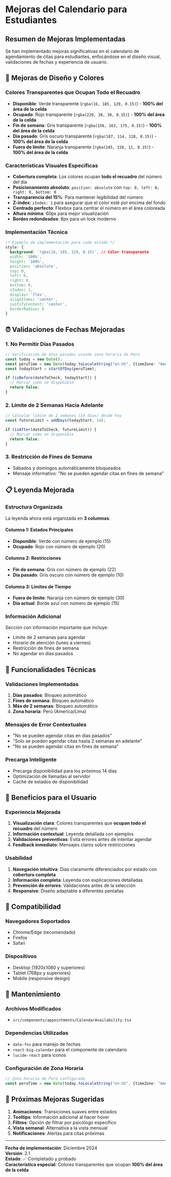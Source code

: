 # Mejoras del Calendario para Estudiantes

## Resumen de Mejoras Implementadas

Se han implementado mejoras significativas en el calendario de agendamiento de citas para estudiantes, enfocándose en el diseño visual, validaciones de fechas y experiencia de usuario.

## 🎨 Mejoras de Diseño y Colores

### Colores Transparentes que Ocupan Todo el Recuadro
- **Disponible**: Verde transparente (`rgba(16, 185, 129, 0.15)`) - **100% del área de la celda**
- **Ocupado**: Rojo transparente (`rgba(220, 38, 38, 0.15)`) - **100% del área de la celda**
- **Fin de semana**: Gris transparente (`rgba(156, 163, 175, 0.15)`) - **100% del área de la celda**
- **Día pasado**: Gris oscuro transparente (`rgba(107, 114, 128, 0.15)`) - **100% del área de la celda**
- **Fuera de límite**: Naranja transparente (`rgba(245, 158, 11, 0.15)`) - **100% del área de la celda**

### Características Visuales Específicas
- **Cobertura completa**: Los colores ocupan **todo el recuadro** del número del día
- **Posicionamiento absoluto**: `position: absolute` con `top: 0, left: 0, right: 0, bottom: 0`
- **Transparencia del 15%**: Para mantener legibilidad del número
- **Z-index**: `zIndex: 1` para asegurar que el color esté por encima del fondo
- **Centrado perfecto**: Flexbox para centrar el número en el área coloreada
- **Altura mínima**: 60px para mejor visualización
- **Bordes redondeados**: 8px para un look moderno

### Implementación Técnica
```css
/* Ejemplo de implementación para cada estado */
style: {
  background: 'rgba(16, 185, 129, 0.15)', // Color transparente
  width: '100%',
  height: '100%',
  position: 'absolute',
  top: 0,
  left: 0,
  right: 0,
  bottom: 0,
  zIndex: 1,
  display: 'flex',
  alignItems: 'center',
  justifyContent: 'center',
  borderRadius: 8
}
```

## ⏰ Validaciones de Fechas Mejoradas

### 1. No Permitir Días Pasados
```typescript
// Verificación de días pasados usando zona horaria de Perú
const today = new Date();
const peruTime = new Date(today.toLocaleString("en-US", {timeZone: "America/Lima"}));
const todayStart = startOfDay(peruTime);

if (isBefore(dateToCheck, todayStart)) {
  // Marcar como no disponible
  return false;
}
```

### 2. Límite de 2 Semanas Hacia Adelante
```typescript
// Calcular límite de 2 semanas (14 días) desde hoy
const futureLimit = addDays(todayStart, 14);

if (isAfter(dateToCheck, futureLimit)) {
  // Marcar como no disponible
  return false;
}
```

### 3. Restricción de Fines de Semana
- Sábados y domingos automáticamente bloqueados
- Mensaje informativo: "No se pueden agendar citas en fines de semana"

## 📋 Leyenda Mejorada

### Estructura Organizada
La leyenda ahora está organizada en **3 columnas**:

#### Columna 1: Estados Principales
- **Disponible**: Verde con número de ejemplo (15)
- **Ocupado**: Rojo con número de ejemplo (20)

#### Columna 2: Restricciones
- **Fin de semana**: Gris con número de ejemplo (22)
- **Día pasado**: Gris oscuro con número de ejemplo (10)

#### Columna 3: Límites de Tiempo
- **Fuera de límite**: Naranja con número de ejemplo (30)
- **Día actual**: Borde azul con número de ejemplo (15)

### Información Adicional
Sección con información importante que incluye:
- Límite de 2 semanas para agendar
- Horario de atención (lunes a viernes)
- Restricción de fines de semana
- No agendar en días pasados

## 🔧 Funcionalidades Técnicas

### Validaciones Implementadas
1. **Días pasados**: Bloqueo automático
2. **Fines de semana**: Bloqueo automático
3. **Más de 2 semanas**: Bloqueo automático
4. **Zona horaria**: Perú (America/Lima)

### Mensajes de Error Contextuales
- "No se pueden agendar citas en días pasados"
- "Solo se pueden agendar citas hasta 2 semanas en adelante"
- "No se pueden agendar citas en fines de semana"

### Precarga Inteligente
- Precarga disponibilidad para los próximos 14 días
- Optimización de llamadas al servidor
- Caché de estados de disponibilidad

## 🎯 Beneficios para el Usuario

### Experiencia Mejorada
1. **Visualización clara**: Colores transparentes que **ocupan todo el recuadro** del número
2. **Información contextual**: Leyenda detallada con ejemplos
3. **Validaciones preventivas**: Evita errores antes de intentar agendar
4. **Feedback inmediato**: Mensajes claros sobre restricciones

### Usabilidad
1. **Navegación intuitiva**: Días claramente diferenciados por estado con **cobertura completa**
2. **Información completa**: Leyenda con explicaciones detalladas
3. **Prevención de errores**: Validaciones antes de la selección
4. **Responsive**: Diseño adaptable a diferentes pantallas

## 📱 Compatibilidad

### Navegadores Soportados
- Chrome/Edge (recomendado)
- Firefox
- Safari

### Dispositivos
- Desktop (1920x1080 y superiores)
- Tablet (768px y superiores)
- Mobile (responsive design)

## 🔄 Mantenimiento

### Archivos Modificados
- `src/components/appointments/CalendarAvailability.tsx`

### Dependencias Utilizadas
- `date-fns` para manejo de fechas
- `react-big-calendar` para el componente de calendario
- `lucide-react` para iconos

### Configuración de Zona Horaria
```typescript
// Zona horaria de Perú configurada
const peruTime = new Date(today.toLocaleString("en-US", {timeZone: "America/Lima"}));
```

## 🚀 Próximas Mejoras Sugeridas

1. **Animaciones**: Transiciones suaves entre estados
2. **Tooltips**: Información adicional al hacer hover
3. **Filtros**: Opción de filtrar por psicólogo específico
4. **Vista semanal**: Alternativa a la vista mensual
5. **Notificaciones**: Alertas para citas próximas

---

**Fecha de implementación**: Diciembre 2024  
**Versión**: 2.1  
**Estado**: ✅ Completado y probado  
**Característica especial**: Colores transparentes que ocupan **100% del área de la celda** 